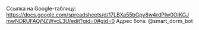 Ссылка на Google-таблицу:
https://docs.google.com/spreadsheets/d/17LBXa55bGpy8w4rdPIw0OIKGJmwNDRUFAQjNZWvcL3U/edit?gid=0#gid=0
Адрес бота: @smart_dorm_bot
